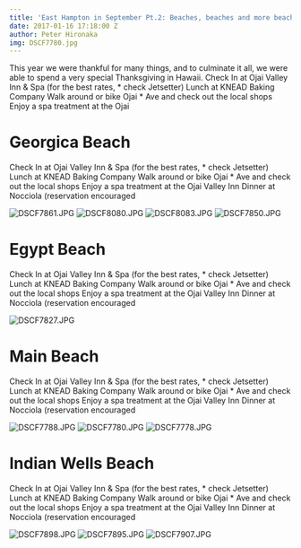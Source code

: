 ```yaml
---
title: 'East Hampton in September Pt.2: Beaches, beaches and more beaches'
date: 2017-01-16 17:18:00 Z
author: Peter Hironaka
img: DSCF7780.jpg
---
```



This year we were thankful for many things, and to culminate it all, we were able to spend a very special Thanksgiving in Hawaii. Check In at Ojai Valley Inn & Spa (for the best rates, * check Jetsetter) Lunch at KNEAD Baking Company Walk around or bike Ojai * Ave and check out the local shops Enjoy a spa treatment at the Ojai 

# Georgica Beach

Check In at Ojai Valley Inn & Spa (for the best rates, * check Jetsetter) Lunch at KNEAD Baking Company Walk around or bike Ojai * Ave and check out the local shops Enjoy a spa treatment at the Ojai Valley Inn Dinner at Nocciola (reservation encouraged

![DSCF7861.JPG](/uploads/DSCF7861.JPG)
![DSCF8080.JPG](/uploads/DSCF8080.JPG)
![DSCF8083.JPG](/uploads/DSCF8083.JPG)
![DSCF7850.JPG](/uploads/DSCF7850.JPG)


# Egypt Beach

Check In at Ojai Valley Inn & Spa (for the best rates, * check Jetsetter) Lunch at KNEAD Baking Company Walk around or bike Ojai * Ave and check out the local shops Enjoy a spa treatment at the Ojai Valley Inn Dinner at Nocciola (reservation encouraged

![DSCF7827.JPG](/uploads/DSCF7827.JPG)

# Main Beach

Check In at Ojai Valley Inn & Spa (for the best rates, * check Jetsetter) Lunch at KNEAD Baking Company Walk around or bike Ojai * Ave and check out the local shops Enjoy a spa treatment at the Ojai Valley Inn Dinner at Nocciola (reservation encouraged

![DSCF7788.JPG](/uploads/DSCF7788.JPG)
![DSCF7780.JPG](/uploads/DSCF7780.JPG)
![DSCF7778.JPG](/uploads/DSCF7778.JPG)

# Indian Wells Beach

Check In at Ojai Valley Inn & Spa (for the best rates, * check Jetsetter) Lunch at KNEAD Baking Company Walk around or bike Ojai * Ave and check out the local shops Enjoy a spa treatment at the Ojai Valley Inn Dinner at Nocciola (reservation encouraged

![DSCF7898.JPG](/uploads/DSCF7898.JPG)
![DSCF7895.JPG](/uploads/DSCF7895.JPG)
![DSCF7907.JPG](/uploads/DSCF7907.JPG)



